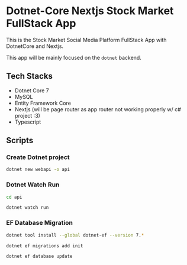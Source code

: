 # Dotnet-Core Nextjs Stock Market FullStack App

This is the Stock Market Social Media Platform FullStack App with DotnetCore and Nextjs.

This app will be mainly focused on the `dotnet` backend.

## Tech Stacks

- Dotnet Core 7
- MySQL
- Entity Framework Core
- Nextjs (will be page router as app router not working properly w/ c# project :3)
- Typescript

## Scripts

### Create Dotnet project

```bash
dotnet new webapi -o api
```

### Dotnet Watch Run

```bash
cd api
```

```bash
dotnet watch run
```

### EF Database Migration

```bash
dotnet tool install --global dotnet-ef --version 7.*
```

```bash
dotnet ef migrations add init
```

```bash
dotnet ef database update
```
